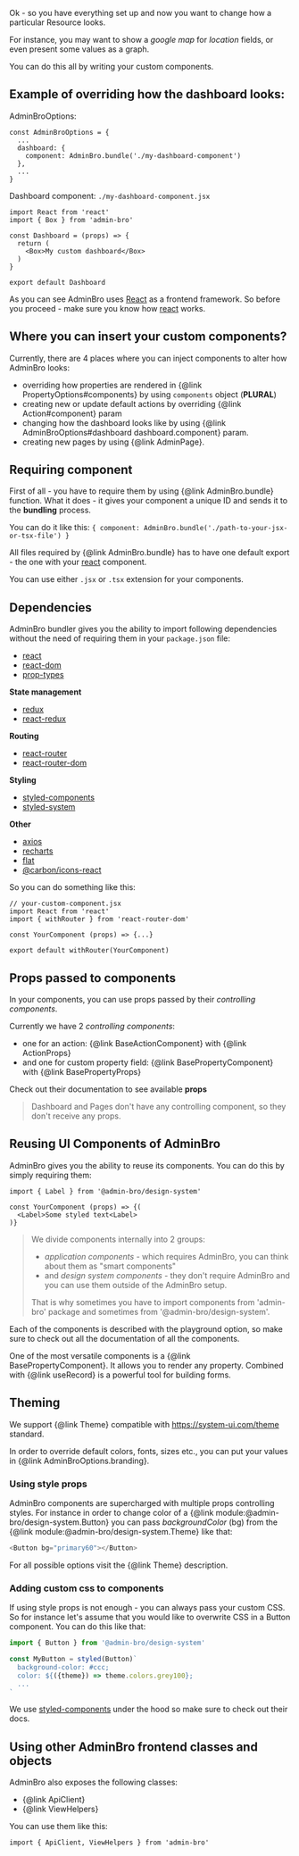 Ok - so you have everything set up and now you want to change how a particular Resource looks.

For instance, you may want to show a _google map_ for _location_ fields, or even present some values as a graph.

You can do this all by writing your custom components.

## Example of overriding how the dashboard looks:

AdminBroOptions: 
```
const AdminBroOptions = {
  ...
  dashboard: {
    component: AdminBro.bundle('./my-dashboard-component')
  },
  ...
}
```

Dashboard component: `./my-dashboard-component.jsx`
```
import React from 'react'
import { Box } from 'admin-bro'

const Dashboard = (props) => {
  return (
    <Box>My custom dashboard</Box>
  )
}

export default Dashboard
```

As you can see AdminBro uses [React](https://reactjs.org/) as a frontend framework. So before
you proceed - make sure you know how [react](https://reactjs.org/) works.

## Where you can insert your custom components?

Currently, there are 4 places where you can inject components to alter how AdminBro looks:

- overriding how properties are rendered in {@link PropertyOptions#components} by using `components` object (**PLURAL**)
- creating new or update default actions by overriding {@link Action#component} param
- changing how the dashboard looks like by using {@link AdminBroOptions#dashboard dashboard.component} param.
- creating new pages by using {@link AdminPage}.

## Requiring component

First of all - you have to require them by using {@link AdminBro.bundle} function. What it does -
it gives your component a unique ID and sends it to the __bundling__ process.

You can do it like this: `{ component: AdminBro.bundle('./path-to-your-jsx-or-tsx-file') }`

All files required by {@link AdminBro.bundle} has to have one default export - the one with your [react](https://reactjs.org/) component.

You can use either `.jsx` or `.tsx` extension for your components.

## Dependencies

AdminBro bundler gives you the ability to import following dependencies without the need of requiring them in your `package.json` file:

- [react](https://reactjs.org/)
- [react-dom](https://reactjs.org/)
- [prop-types](https://github.com/facebook/prop-types)

**State management**

- [redux](https://redux.js.org/)
- [react-redux](https://github.com/reduxjs/react-redux)

**Routing**

- [react-router](https://reacttraining.com/react-router/)
- [react-router-dom](https://reacttraining.com/react-router/)

**Styling**

- [styled-components](https://www.styled-components.com/docs)
- [styled-system](https://www.styled-system.com)

**Other**

- [axios](https://github.com/axios/axios)
- [recharts](http://recharts.org/en-US/)
- [flat](https://www.npmjs.com/package/flat)
- [@carbon/icons-react](https://www.npmjs.com/package/@carbon/icons-react)

So you can do something like this:

```
// your-custom-component.jsx
import React from 'react'
import { withRouter } from 'react-router-dom'

const YourComponent (props) => {...}

export default withRouter(YourComponent)
```

## Props passed to components

In your components, you can use props passed by their _controlling components_.

Currently we have 2 _controlling components_: 

- one for an action: {@link BaseActionComponent} with {@link ActionProps}
- and one for custom property field: {@link BasePropertyComponent} with {@link BasePropertyProps}

Check out their documentation to see available **props**

> Dashboard and Pages don't have any controlling component, so they don't receive any props.

## Reusing UI Components of AdminBro

AdminBro gives you the ability to reuse its components. You can do this by simply requiring them:

```
import { Label } from '@admin-bro/design-system'

const YourComponent (props) => {(
  <Label>Some styled text<Label>
)}
```

> We divide components internally into 2 groups:
> 
> * _application components_ - which requires AdminBro, you can think about them as "smart components"
> * and _design system components_ - they don't require AdminBro and you can use them outside of the AdminBro setup.
> 
> That is why sometimes you have to import components from 'admin-bro'
> package and sometimes from '@admin-bro/design-system'.

Each of the components is described with the playground option, so make sure to check out all the documentation of all the components.

One of the most versatile components is a {@link BasePropertyComponent}. It allows you to render any property.
Combined with {@link useRecord} is a powerful tool for building forms.

## Theming

We support {@link Theme} compatible with https://system-ui.com/theme standard.

In order to override default colors, fonts, sizes etc., you can put your values in {@link AdminBroOptions.branding}.

### Using style props

AdminBro components are supercharged with multiple props controlling styles. For instance in order
to change color of a {@link module:@admin-bro/design-system.Button} you can pass _backgroundColor_ (bg) from the {@link  module:@admin-bro/design-system.Theme} like that:

```javascript
<Button bg="primary60"></Button>
```

For all possible options visit the {@link Theme} description.

### Adding custom css to components

If using style props is not enough - you can always pass your custom CSS. So for instance let's assume
that you would like to overwrite CSS in a Button component. You can do this like that:

```javascript
import { Button } from '@admin-bro/design-system'

const MyButton = styled(Button)`
  background-color: #ccc;
  color: ${({theme}) => theme.colors.grey100};
  ...
`
```

We use [styled-components](https://styled-components.com/) under the hood so make sure to check out their docs.

## Using other AdminBro frontend classes and objects

AdminBro also exposes the following classes:

- {@link ApiClient}
- {@link ViewHelpers}

You can use them like this:

```
import { ApiClient, ViewHelpers } from 'admin-bro'
```
